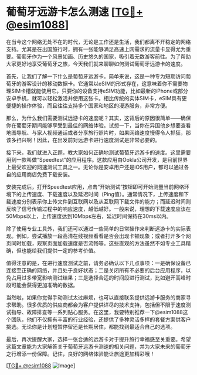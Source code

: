 # 葡萄牙远游卡怎么测速 [[TG💪+ @esim1088](https://t.me/s/esim1088)]

在当今这个网络无处不在的时代，无论是工作还是生活，我们都离不开稳定的网络支持。尤其是在出国旅行时，拥有一张能够满足高速上网需求的流量卡显得尤为重要。葡萄牙作为一个风景如画、历史悠久的国家，吸引着无数游客前往。为了帮助大家更好地享受葡萄牙之旅，今天我们就来聊聊如何测试葡萄牙远游卡的速度。

首先，让我们了解一下什么是葡萄牙远游卡。简单来说，这是一种专为短期访问葡萄牙的游客设计的移动数据卡。它通常以eSIM的形式存在，这意味着你不需要物理SIM卡槽就能使用它。只要你的设备支持eSIM功能，比如最新的iPhone或部分安卓手机，就可以轻松激活并使用这张卡。相比传统的实体SIM卡，eSIM具有更便捷的操作体验，而且往往支持多个国家和地区的漫游服务，非常方便。

那么，为什么我们需要测试远游卡的速度呢？其实，这背后的原因很简单——确保你在葡萄牙期间能够享受到最佳的网络体验。试想一下，当你在异国他乡想要查看地图导航、与家人视频通话或者分享旅行照片时，如果网络速度慢得令人抓狂，那该多扫兴啊！因此，在出发前对远游卡进行速度测试是非常必要的。

接下来，我们就进入正题，教大家如何正确地测试葡萄牙远游卡的速度。这里需要用到一款叫做“Speedtest”的应用程序。这款应用由Ookla公司开发，是目前世界上最受欢迎的网速测试工具之一。无论你是安卓用户还是iOS用户，都可以通过各自的应用商店免费下载安装。

安装完成后，打开Speedtest应用，点击“开始测试”按钮即可开始测量当前网络环境下的上传速度、下载速度以及延迟时间（Ping值）。通常情况下，上传速度和下载速度分别表示你上传文件到互联网以及从互联网下载文件的能力；而延迟时间则反映了信号传输过程中的响应速度，越低越好。一般来说，理想的下载速度应该在50Mbps以上，上传速度达到10Mbps左右，延迟时间保持在30ms以内。

除了使用专业工具外，我们还可以通过一些简单的日常操作来判断远游卡的实际表现。例如，尝试播放一段高清在线视频看看是否会出现卡顿现象；或者打开多个网页同时加载，观察页面加载速度是否流畅等。这些直观的方法虽然不如专业工具精确，但也能给我们提供一定的参考价值。

值得注意的是，在进行速度测试之前，请务必确认以下几点事项：一是确保设备已连接至正确的网络，并且处于良好状态；二是关闭所有不必要的后台应用程序，以免占用过多带宽影响测试结果；三是选择合适的时间段进行测试，比如避开高峰时段可能会获得更加准确的数据。

当然啦，如果你觉得手动测试太过麻烦，也可以直接联系提供远游卡服务的商家寻求帮助。很多优质的供应商都会为客户提供详尽的技术支持，包括但不限于速度测试指导、故障排查等一系列贴心服务。在这里，我要特别推荐一下@esim1088这个团队，他们不仅拥有丰富的行业经验，还提供了多种灵活多样的套餐方案供客户挑选。无论你是计划短暂停留还是长期居住，都能找到最适合自己的选项。

最后，再次提醒大家，选择一张合适的远游卡对于提升旅行幸福感至关重要。希望这篇文章能为大家解答关于葡萄牙远游卡测速的相关问题，并为大家未来的葡萄牙之行增添一份保障。记住，良好的网络体验能让旅途更加精彩哦！

[[TG💪+ @esim1088](https://t.me/s/esim1088) ![Image](https://i.postimg.cc/4NQfJmqS/Snipaste-2025-05-13-00-14-12.png)]